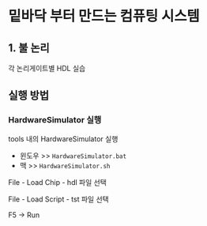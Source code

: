 # 밑바닥 부터 만드는 컴퓨팅 시스템

## 1. 불 논리

각 논리게이트별 HDL 실습


## 실행 방법

### HardwareSimulator 실행
tools 내의 HardwareSimulator 실행
- 윈도우 >> `HardwareSimulator.bat`
- 맥 >> `HardwareSimulator.sh`

File - Load Chip - hdl 파일 선택

File - Load Script - tst 파일 선택

F5 -> Run